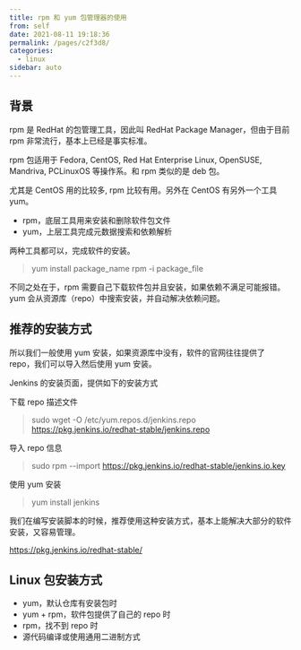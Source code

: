 ```yaml
---
title: rpm 和 yum 包管理器的使用
from: self
date: 2021-08-11 19:18:36
permalink: /pages/c2f3d8/
categories:
  - linux
sidebar: auto
---
```


## 背景

rpm 是 RedHat 的包管理工具，因此叫 RedHat Package Manager，但由于目前 rpm 非常流行，基本上已经是事实标准。

rpm 包适用于 Fedora, CentOS, Red Hat Enterprise Linux, OpenSUSE, Mandriva, PCLinuxOS 等操作系。和 rpm 类似的是 deb 包。

尤其是 CentOS 用的比较多, rpm 比较有用。另外在 CentOS 有另外一个工具 yum。

- rpm，底层工具用来安装和删除软件包文件
- yum，上层工具完成元数据搜索和依赖解析

两种工具都可以，完成软件的安装。

> yum install package_name
> rpm -i package_file

不同之处在于，rpm 需要自己下载软件包并且安装，如果依赖不满足可能报错。yum 会从资源库（repo）中搜索安装，并自动解决依赖问题。

## 推荐的安装方式

所以我们一般使用 yum 安装，如果资源库中没有，软件的官网往往提供了 repo，我们可以导入然后使用 yum 安装。

Jenkins 的安装页面，提供如下的安装方式

下载 repo 描述文件

> sudo wget -O /etc/yum.repos.d/jenkins.repo https://pkg.jenkins.io/redhat-stable/jenkins.repo

导入 repo 信息

> sudo rpm --import https://pkg.jenkins.io/redhat-stable/jenkins.io.key

使用 yum 安装

> yum install jenkins

我们在编写安装脚本的时候，推荐使用这种安装方式，基本上能解决大部分的软件安装，又容易管理。

https://pkg.jenkins.io/redhat-stable/

## Linux 包安装方式

- yum，默认仓库有安装包时
- yum + rpm，软件包提供了自己的 repo 时
- rpm，找不到 repo 时
- 源代码编译或使用通用二进制方式

